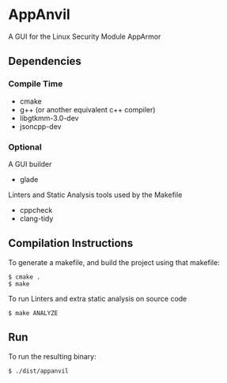 # AppAnvil
A GUI for the Linux Security Module AppArmor

## Dependencies
### Compile Time
* cmake
* g++ (or another equivalent c++ compiler)
* libgtkmm-3.0-dev
* jsoncpp-dev
### Optional
A GUI builder
* glade 

Linters and Static Analysis tools used by the Makefile
* cppcheck
* clang-tidy

## Compilation Instructions
To generate a makefile, and build the project using that makefile:
```
$ cmake .
$ make
```
To run Linters and extra static analysis on source code
```
$ make ANALYZE
```

## Run
To run the resulting binary:
```
$ ./dist/appanvil
```
